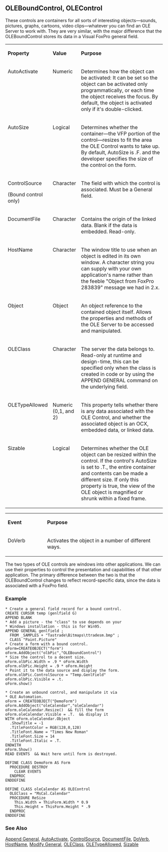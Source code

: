 ## OLEBoundControl, OLEControl

These controls are containers for all sorts of interesting objects&mdash;sounds, pictures, graphs, cartoons, video clips&mdash;whatever you can find an OLE Server to work with. They are very similar, with the major difference that the OLEBoundControl stores its data in a Visual FoxPro general field.

<table>
<tr>
  <td width="25%" valign="top">
  <p><b>Property</b></p>
  </td>
  <td width=14% valign=top>
  <p><b>Value</b></p>
  </td>
  <td width=61% valign=top>
  <p><b>Purpose</b></p>
  </td>
 </tr>
<tr>
  <td width="25%" valign="top">
  <p>AutoActivate</p>
  </td>
  <td width=14% valign=top>
  <p>Numeric</p>
  </td>
  <td width=61% valign=top>
  <p>Determines how the object can be activated: It can be set so the object can be activated only programmatically, or each time the object receives the focus. By default, the object is activated only if it's double-clicked.</p>
  </td>
 </tr>
<tr>
  <td width="25%" valign="top">
  <p>AutoSize</p>
  </td>
  <td width=14% valign=top>
  <p>Logical</p>
  </td>
  <td width=61% valign=top>
  <p>Determines whether the container&mdash;the VFP portion of the control&mdash;resizes to fit the area the OLE Control wants to take up. By default, AutoSize is .F. and the developer specifies the size of the control on the form.</p>
  </td>
 </tr>
<tr>
  <td width="25%" valign="top">
  <p>ControlSource</p>
  <p>(Bound control only)</p>
  </td>
  <td width=14% valign=top>
  <p>Character</p>
  </td>
  <td width=61% valign=top>
  <p>The field with which the control is associated. Must be a General field.</p>
  </td>
 </tr>
<tr>
  <td width="25%" valign="top">
  <p>DocumentFile</p>
  </td>
  <td width=14% valign=top>
  <p>Character</p>
  </td>
  <td width=61% valign=top>
  <p>Contains the origin of the linked data. Blank if the data is embedded. Read-only.</p>
  </td>
 </tr>
<tr>
  <td width="25%" valign="top">
  <p>HostName</p>
  </td>
  <td width=14% valign=top>
  <p>Character</p>
  </td>
  <td width=61% valign=top>
  <p>The window title to use when an object is edited in its own window. A character string you can supply with your own application's name rather than the feeble &quot;Object from FoxPro 283839&quot; message we had in 2.x.</p>
  </td>
 </tr>
<tr>
  <td width="25%" valign="top">
  <p>Object</p>
  </td>
  <td width=14% valign=top>
  <p>Object </p>
  </td>
  <td width=61% valign=top>
  <p>An object reference to the contained object itself. Allows the properties and methods of the OLE Server to be accessed and manipulated.</p>
  </td>
 </tr>
<tr>
  <td width="25%" valign="top">
  <p>OLEClass</p>
  </td>
  <td width=14% valign=top>
  <p>Character</p>
  </td>
  <td width=61% valign=top>
  <p>The server the data belongs to. Read-only at runtime and design-time, this can be specified only when the class is created in code or by using the APPEND GENERAL command on the underlying field.</p>
  </td>
 </tr>
<tr>
  <td width="25%" valign="top">
  <p>OLETypeAllowed</p>
  </td>
  <td width=14% valign=top>
  <p>Numeric (0,1, and 2)</p>
  </td>
  <td width=61% valign=top>
  <p>This property tells whether there is any data associated with the OLE Control, and whether the associated object is an OCX, embedded data, or linked data.</p>
  </td>
 </tr>
<tr>
  <td width="25%" valign="top">
  <p>Sizable</p>
  </td>
  <td width=14% valign=top>
  <p>Logical</p>
  </td>
  <td width=61% valign=top>
  <p>Determines whether the OLE object can be resized within the control. If the control's AutoSize is set to .T., the entire container and contents can be made a different size. If only this property is true, the view of the OLE object is magnified or shrunk within a fixed frame.</p>
  </td>
 </tr>
</table>

<table>
<tr>
  <td width="25%" valign="top">
  <p><b>Event</b></p>
  </td>
  <td width=75% valign=top>
  <p><b>Purpose</b></p>
  </td>
 </tr>
<tr>
  <td width="25%" valign="top">
  <p>DoVerb</p>
  </td>
  <td width=75% valign=top>
  <p>Activates the object in a number of different ways.</p>
  </td>
 </tr>
</table>

The two types of OLE controls are windows into other applications. We can use their properties to control the presentation and capabilities of that other application. The primary difference between the two is that the OLEBoundControl changes to reflect record-specific data, since the data is associated with a FoxPro field.

### Example

```foxpro
* Create a general field record for a bound control.
CREATE CURSOR temp (genlfield G)
APPEND BLANK
* Add a picture - the "class" to use depends on your
* Windows installation - this is for Win95.
APPEND GENERAL genlfield ;
  FROM _SAMPLES + "Tastrade\Bitmaps\ttradesm.bmp" ;
  CLASS "Paint.Picture"
* Create a form with a bound control.
oForm=CREATEOBJECT("form")
oForm.AddObject("olbPic","OLEBoundControl")
* Size the control to a decent size.
oForm.olbPic.Width = .9 * oForm.Width
oForm.olbPic.Height = .9 * oForm.Height
* Point it to the data source and display the form.
oForm.olbPic.ControlSource = "Temp.GenlField"
oForm.olbPic.Visible = .t.
oForm.show()

* Create an unbound control, and manipulate it via
* OLE Automation.
oForm = CREATEOBJECT("DemoForm")
oForm.AddObject("oleCalendar","oleCalendar")
oForm.oleCalendar.Resize()  && fill the form
oForm.oleCalendar.Visible = .T.  && display it
WITH oForm.oleCalendar.Object
  .ShowTitle = -1
  .TitleFontColor = RGB(128,0,128)
  .TitleFont.Name = "Times New Roman"
  .TitleFont.Size = 14
  .TitleFont.Italic = .T.
ENDWITH
oForm.Show()
READ EVENTS  && Wait here until form is destroyed.

DEFINE CLASS DemoForm AS Form
  PROCEDURE DESTROY
    CLEAR EVENTS
  ENDPROC
ENDDEFINE

DEFINE CLASS oleCalendar AS OLEControl
  OLEClass = "MsCal.Calendar"
  PROCEDURE ReSize
    This.Width = ThisForm.Width * 0.9
    This.Height = ThisForm.Height * .9
  ENDPROC
ENDDEFINE
```
### See Also

[Append General](s4g272.md), [AutoActivate](s4g470.md), [ControlSource](s4g588.md), [DocumentFile](s4g469.md), [DoVerb](s4g470.md), [HostName](s4g469.md), [Modify General](s4g272.md), [OLEClass](s4g520.md), [OLETypeAllowed](s4g521.md), [Sizable](s4g627.md)